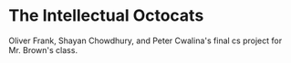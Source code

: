 # The Intellectual Octocats
Oliver Frank, Shayan Chowdhury, and Peter Cwalina's final cs project for Mr. Brown's class.
